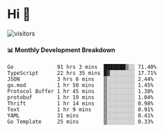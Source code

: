 # Hi 👋
 
![visitors](https://visitor-badge.glitch.me/badge?page_id=sorcererxw.sorcererx)

#### 📊 Monthly Development Breakdown

<!--START_SECTION:waka-->
```text
Go              91 hrs 3 mins  ███████▒░░ 71.40%
TypeScript      22 hrs 35 mins █▓░░░░░░░░ 17.71%
JSON            3 hrs 6 mins   ▒░░░░░░░░░ 2.44%
go.mod          1 hr 50 mins   ▒░░░░░░░░░ 1.45%
Protocol Buffer 1 hr 45 mins   ▒░░░░░░░░░ 1.38%
protobuf        1 hr 19 mins   ▒░░░░░░░░░ 1.04%
Thrift          1 hr 14 mins   ▒░░░░░░░░░ 0.98%
Text            1 hr 9 mins    ▒░░░░░░░░░ 0.91%
YAML            31 mins        ▒░░░░░░░░░ 0.41%
Go Template     25 mins        ▒░░░░░░░░░ 0.33%
```
<!--END_SECTION:waka-->
